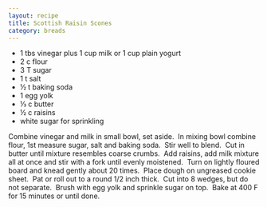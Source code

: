 ```yaml
---
layout: recipe
title: Scottish Raisin Scones
category: breads
---
```

- 1 tbs vinegar plus 1 cup milk or 1 cup plain yogurt
- 2 c flour
- 3 T sugar
- 1 t salt
- ½ t baking soda
- 1 egg yolk
- ⅓ c butter
- ½ c raisins
- white sugar for sprinkling

Combine vinegar and milk in small bowl, set aside.  In mixing bowl combine flour, 1st measure sugar, salt and baking soda.  Stir well to blend.  Cut in butter until mixture resembles coarse crumbs.  Add raisins, add milk mixture all at once and stir with a fork until evenly moistened.  Turn on lightly floured board and knead gently about 20 times.  Place dough on ungreased cookie sheet.  Pat or roll out to a round 1/2 inch thick.  Cut into 8 wedges, but do not separate.  Brush with egg yolk and sprinkle sugar on top.  Bake at 400 F for 15 minutes or until done.
